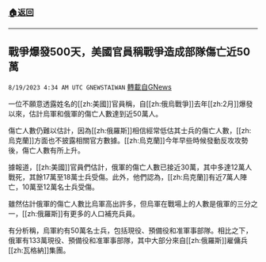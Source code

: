 ###  [:house:返回](README.md)
---


## 戰爭爆發500天，美國官員稱戰爭造成部隊傷亡近50萬
`8/19/2023 4:34 AM UTC GNEWSTAIWAN` [轉載自GNews](https://gnews.org/articles/1569927)



一位不願意透露姓名的[[zh:美國]]官員稱，自[[zh:俄烏戰爭]]去年[[zh:2月]]爆發以來，估計烏軍和俄軍的傷亡人數達到近50萬人。  

傷亡人數仍難以估計，因為[[zh:俄羅斯]]相信經常低估其士兵的傷亡人數，[[zh:烏克蘭]]方面也不披露相關官方數據。[[zh:烏克蘭]]今年早些時候發動反攻攻勢後，傷亡人數有所上升。

  

據報道，[[zh:美國]]官員們估計，俄軍的傷亡人數已接近30萬，其中多達12萬人戰死，其餘17萬至18萬士兵受傷。此外，他們認為，[[zh:烏克蘭]]有近7萬人陣亡，10萬至12萬名士兵受傷。

  

雖然估計俄軍的傷亡人數比烏軍高出許多，但烏軍在戰場上的人數是俄軍的三分之一，[[zh:俄羅斯]]有更多的人口補充兵員。

  

有分析稱，烏軍約有50萬名士兵，包括現役、預備役和准軍事部隊。相比之下，俄軍有133萬現役、預備役和准軍事部隊，其中大部分來自[[zh:俄羅斯]]雇傭兵[[zh:瓦格納]]集團。
